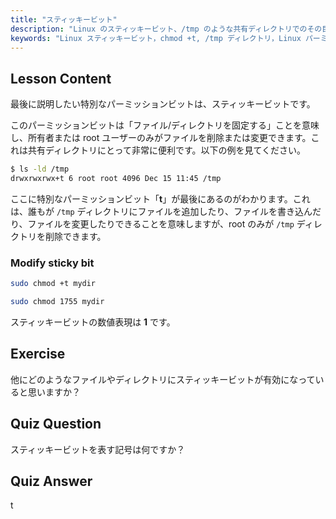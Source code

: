 ```yaml
---
title: "スティッキービット"
description: "Linux のスティッキービット、/tmp のような共有ディレクトリでのその目的、および chmod を使用して設定する方法について学びます。この重要なファイルパーミッションを理解しましょう！"
keywords: "Linux スティッキービット，chmod +t, /tmp ディレクトリ，Linux パーミッション，ファイルセキュリティ，Linux チュートリアル，初心者 Linux"
---
```


## Lesson Content

最後に説明したい特別なパーミッションビットは、スティッキービットです。

このパーミッションビットは「ファイル/ディレクトリを固定する」ことを意味し、所有者または root ユーザーのみがファイルを削除または変更できます。これは共有ディレクトリにとって非常に便利です。以下の例を見てください。

```bash
$ ls -ld /tmp
drwxrwxrwx+t 6 root root 4096 Dec 15 11:45 /tmp
```

ここに特別なパーミッションビット「**t**」が最後にあるのがわかります。これは、誰もが `/tmp` ディレクトリにファイルを追加したり、ファイルを書き込んだり、ファイルを変更したりできることを意味しますが、root のみが `/tmp` ディレクトリを削除できます。

### Modify sticky bit

```bash
sudo chmod +t mydir

sudo chmod 1755 mydir
```

スティッキービットの数値表現は **1** です。

## Exercise

他にどのようなファイルやディレクトリにスティッキービットが有効になっていると思いますか？

## Quiz Question

スティッキービットを表す記号は何ですか？

## Quiz Answer

t
